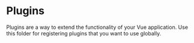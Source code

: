 # Plugins

Plugins are a way to extend the functionality of your Vue application. Use this folder for registering plugins that you want to use globally.

